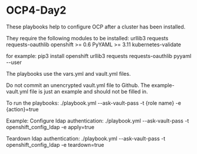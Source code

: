 # OCP4-Day2

These playbooks help to configure OCP after a cluster has been installed.

They require the following modules to be installed:
    urllib3
    requests
    requests-oauthlib
    openshift >= 0.6
    PyYAML >= 3.11
    kubernetes-validate

for example:
pip3 install openshift urllib3 requests requests-oauthlib pyyaml --user

The playbooks use the vars.yml and vault.yml files.

Do not commit an unencrypted vault.yml file to Github.  The example-vault.yml file 
is just an example and should not be filled in.

To run the playbooks:
./playbook.yml --ask-vault-pass -t {role name} -e {action}=true

Example:
Configure ldap authentication:
./playbook.yml --ask-vault-pass -t openshift_config_ldap -e apply=true

Teardown ldap authentication:
./playbook.yml --ask-vault-pass -t openshift_config_ldap -e teardown=true


